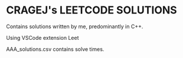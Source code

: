 # CRAGEJ's LEETCODE SOLUTIONS

Contains solutions written by me, predominantly in C++.

Using VSCode extension Leet

AAA_solutions.csv contains solve times.


